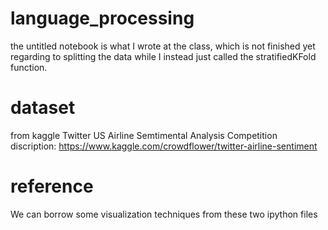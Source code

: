 # language_processing

the untitled notebook is what I wrote at the class, which is not finished yet regarding to splitting the data while I instead just called the stratifiedKFold function.


# dataset
from kaggle Twitter US Airline Semtimental Analysis Competition
<br>
discription: https://www.kaggle.com/crowdflower/twitter-airline-sentiment


# reference
We can borrow some visualization techniques from these two ipython files
